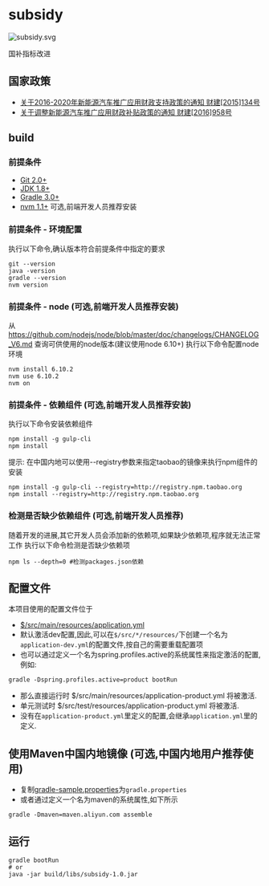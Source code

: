 # subsidy
![subsidy.svg](https://travis-ci.org/evcar-zd/subsidy.svg?branch=dev)

国补指标改进

## 国家政策
+ [关于2016-2020年新能源汽车推广应用财政支持政策的通知 财建[2015]134号](http://jjs.mof.gov.cn/zhengwuxinxi/zhengcefagui/201504/t20150429_1224515.html)
+ [关于调整新能源汽车推广应用财政补贴政策的通知 财建[2016]958号](http://jjs.mof.gov.cn/zhengwuxinxi/tongzhigonggao/201612/t20161229_2508628.html)

## build

### 前提条件
- [Git 2.0+](http://git-scm.com/downloads)
- [JDK 1.8+](http://www.oracle.com/technetwork/java/javase/downloads/index.html)
- [Gradle 3.0+](http://gradle.org/gradle-download/)
- [nvm 1.1+](https://github.com/creationix/nvm) 可选,前端开发人员推荐安装

### 前提条件 - 环境配置
执行以下命令,确认版本符合前提条件中指定的要求
```SHELL
git --version
java -version
gradle --version
nvm version
```

### 前提条件 - node (可选,前端开发人员推荐安装)
从 https://github.com/nodejs/node/blob/master/doc/changelogs/CHANGELOG_V6.md 查询可供使用的node版本(建议使用node 6.10+)
执行以下命令配置node环境
```SHELL
nvm install 6.10.2
nvm use 6.10.2
nvm on
```

### 前提条件 - 依赖组件 (可选,前端开发人员推荐安装)
执行以下命令安装依赖组件
```SHELL
npm install -g gulp-cli
npm install
```
提示: 在中国内地可以使用--registry参数来指定taobao的镜像来执行npm组件的安装
```SHELL
npm install -g gulp-cli --registry=http://registry.npm.taobao.org
npm install --registry=http://registry.npm.taobao.org
```

### 检测是否缺少依赖组件 (可选,前端开发人员推荐)
随着开发的进展,其它开发人员会添加新的依赖项,如果缺少依赖项,程序就无法正常工作
执行以下命令检测是否缺少依赖项
```SHELL
npm ls --depth=0 #检测packages.json依赖
```


## 配置文件
本项目使用的配置文件位于
- [$/src/main/resources/application.yml](https://github.com/evcar-zd/subsidy/blob/master/src/main/resources/application.yml)
- 默认激活dev配置,因此,可以在`$/src/*/resources/`下创建一个名为`application-dev.yml`的配置文件,按自己的需要重载配置项
- 也可以通过定义一个名为spring.profiles.active的系统属性来指定激活的配置,例如:
```SHELL
gradle -Dspring.profiles.active=product bootRun
```
- 那么直接运行时 $/src/main/resources/application-product.yml 将被激活.
- 单元测试时 $/src/test/resources/application-product.yml 将被激活.
- 没有在`application-product.yml`里定义的配置,会继承`application.yml`里的定义.

## 使用Maven中国内地镜像 (可选,中国内地用户推荐使用)
- 复制[gradle-sample.properties](https://github.com/evcar-zd/subsidy/blob/master/gradle-sample.properties)为`gradle.properties`
- 或者通过定义一个名为maven的系统属性,如下所示
```SHELL
gradle -Dmaven=maven.aliyun.com assemble
```

## 运行
```SHELL
gradle bootRun
# or
java -jar build/libs/subsidy-1.0.jar
```